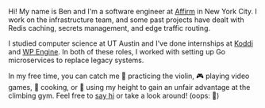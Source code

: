 Hi! My name is Ben and I'm a software engineer at [Affirm](https://affirm.com/) in New York City.
I work on the infrastructure team, and some past projects have dealt with Redis caching, secrets management,
and edge traffic routing.

I studied computer science at UT Austin and I've done internships at [Koddi](https://koddi.com/) and
[WP Engine](https://wpengine.com/). In both of these roles, I worked with setting up Go microservices to replace legacy systems.


In my free time, you can catch me 🎻 practicing the violin, 🎮 playing video games, 🍳 cooking, or 🧗 using my
height to gain an unfair advantage at the climbing gym.
Feel free to [say hi](mailto:benjamin.porter@utexas.edu) or take a look around! (oops: 🖕)

